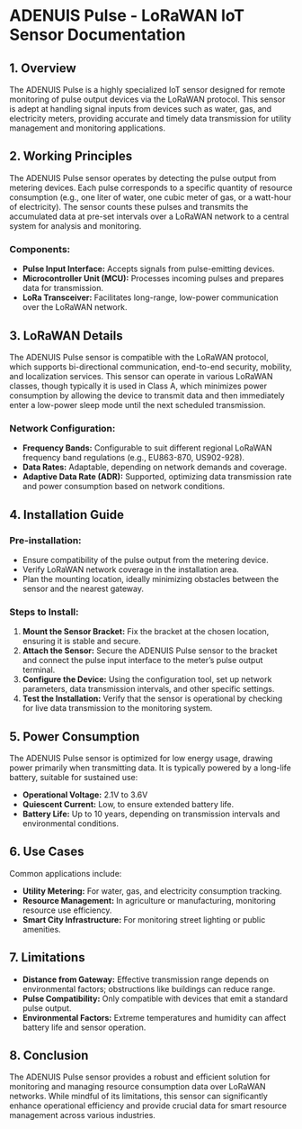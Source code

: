 # ADENUIS Pulse - LoRaWAN IoT Sensor Documentation

## 1. Overview

The ADENUIS Pulse is a highly specialized IoT sensor designed for remote monitoring of pulse output devices via the LoRaWAN protocol. This sensor is adept at handling signal inputs from devices such as water, gas, and electricity meters, providing accurate and timely data transmission for utility management and monitoring applications.

## 2. Working Principles

The ADENUIS Pulse sensor operates by detecting the pulse output from metering devices. Each pulse corresponds to a specific quantity of resource consumption (e.g., one liter of water, one cubic meter of gas, or a watt-hour of electricity). The sensor counts these pulses and transmits the accumulated data at pre-set intervals over a LoRaWAN network to a central system for analysis and monitoring.

### Components:

- **Pulse Input Interface:** Accepts signals from pulse-emitting devices.
- **Microcontroller Unit (MCU):** Processes incoming pulses and prepares data for transmission.
- **LoRa Transceiver:** Facilitates long-range, low-power communication over the LoRaWAN network.

## 3. LoRaWAN Details

The ADENUIS Pulse sensor is compatible with the LoRaWAN protocol, which supports bi-directional communication, end-to-end security, mobility, and localization services. This sensor can operate in various LoRaWAN classes, though typically it is used in Class A, which minimizes power consumption by allowing the device to transmit data and then immediately enter a low-power sleep mode until the next scheduled transmission.

### Network Configuration:

- **Frequency Bands:** Configurable to suit different regional LoRaWAN frequency band regulations (e.g., EU863-870, US902-928).
- **Data Rates:** Adaptable, depending on network demands and coverage.
- **Adaptive Data Rate (ADR):** Supported, optimizing data transmission rate and power consumption based on network conditions.

## 4. Installation Guide

### Pre-installation:

- Ensure compatibility of the pulse output from the metering device.
- Verify LoRaWAN network coverage in the installation area.
- Plan the mounting location, ideally minimizing obstacles between the sensor and the nearest gateway.

### Steps to Install:

1. **Mount the Sensor Bracket:** Fix the bracket at the chosen location, ensuring it is stable and secure.
2. **Attach the Sensor:** Secure the ADENUIS Pulse sensor to the bracket and connect the pulse input interface to the meter’s pulse output terminal.
3. **Configure the Device:** Using the configuration tool, set up network parameters, data transmission intervals, and other specific settings.
4. **Test the Installation:** Verify that the sensor is operational by checking for live data transmission to the monitoring system.

## 5. Power Consumption

The ADENUIS Pulse sensor is optimized for low energy usage, drawing power primarily when transmitting data. It is typically powered by a long-life battery, suitable for sustained use:

- **Operational Voltage:** 2.1V to 3.6V
- **Quiescent Current:** Low, to ensure extended battery life.
- **Battery Life:** Up to 10 years, depending on transmission intervals and environmental conditions.

## 6. Use Cases

Common applications include:

- **Utility Metering:** For water, gas, and electricity consumption tracking.
- **Resource Management:** In agriculture or manufacturing, monitoring resource use efficiency.
- **Smart City Infrastructure:** For monitoring street lighting or public amenities.

## 7. Limitations

- **Distance from Gateway:** Effective transmission range depends on environmental factors; obstructions like buildings can reduce range.
- **Pulse Compatibility:** Only compatible with devices that emit a standard pulse output.
- **Environmental Factors:** Extreme temperatures and humidity can affect battery life and sensor operation.

## 8. Conclusion

The ADENUIS Pulse sensor provides a robust and efficient solution for monitoring and managing resource consumption data over LoRaWAN networks. While mindful of its limitations, this sensor can significantly enhance operational efficiency and provide crucial data for smart resource management across various industries.